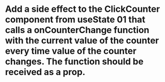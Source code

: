 # Add a side effect to the ClickCounter component from useState 01 that calls a onCounterChange function with the current value of the counter every time value of the counter changes. The function should be received as a prop.
